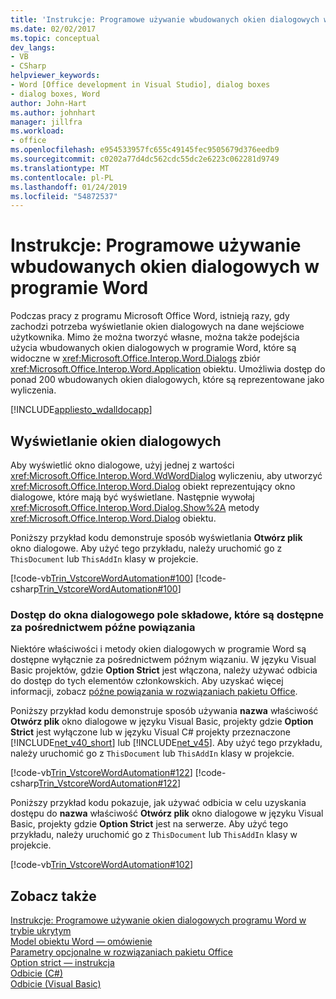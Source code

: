 ```yaml
---
title: 'Instrukcje: Programowe używanie wbudowanych okien dialogowych w programie Word'
ms.date: 02/02/2017
ms.topic: conceptual
dev_langs:
- VB
- CSharp
helpviewer_keywords:
- Word [Office development in Visual Studio], dialog boxes
- dialog boxes, Word
author: John-Hart
ms.author: johnhart
manager: jillfra
ms.workload:
- office
ms.openlocfilehash: e954533957fc655c49145fec9505679d376eedb9
ms.sourcegitcommit: c0202a77d4dc562cdc55dc2e6223c062281d9749
ms.translationtype: MT
ms.contentlocale: pl-PL
ms.lasthandoff: 01/24/2019
ms.locfileid: "54872537"
---
```

# <a name="how-to-programmatically-use-built-in-dialog-boxes-in-word"></a>Instrukcje: Programowe używanie wbudowanych okien dialogowych w programie Word
  Podczas pracy z programu Microsoft Office Word, istnieją razy, gdy zachodzi potrzeba wyświetlanie okien dialogowych na dane wejściowe użytkownika. Mimo że można tworzyć własne, można także podejścia użycia wbudowanych okien dialogowych w programie Word, które są widoczne w <xref:Microsoft.Office.Interop.Word.Dialogs> zbiór <xref:Microsoft.Office.Interop.Word.Application> obiektu. Umożliwia dostęp do ponad 200 wbudowanych okien dialogowych, które są reprezentowane jako wyliczenia.  
  
 [!INCLUDE[appliesto_wdalldocapp](../vsto/includes/appliesto-wdalldocapp-md.md)]  
  
## <a name="display-dialog-boxes"></a>Wyświetlanie okien dialogowych  
 Aby wyświetlić okno dialogowe, użyj jednej z wartości <xref:Microsoft.Office.Interop.Word.WdWordDialog> wyliczeniu, aby utworzyć <xref:Microsoft.Office.Interop.Word.Dialog> obiekt reprezentujący okno dialogowe, które mają być wyświetlane. Następnie wywołaj <xref:Microsoft.Office.Interop.Word.Dialog.Show%2A> metody <xref:Microsoft.Office.Interop.Word.Dialog> obiektu.  
  
 Poniższy przykład kodu demonstruje sposób wyświetlania **Otwórz plik** okno dialogowe. Aby użyć tego przykładu, należy uruchomić go z `ThisDocument` lub `ThisAddIn` klasy w projekcie.  
  
 [!code-vb[Trin_VstcoreWordAutomation#100](../vsto/codesnippet/VisualBasic/Trin_VstcoreWordAutomationVB/ThisDocument.vb#100)]
 [!code-csharp[Trin_VstcoreWordAutomation#100](../vsto/codesnippet/CSharp/Trin_VstcoreWordAutomationCS/ThisDocument.cs#100)]  
  
### <a name="access-dialog-box-members-that-are-available-through-late-binding"></a>Dostęp do okna dialogowego pole składowe, które są dostępne za pośrednictwem późne powiązania  
 Niektóre właściwości i metody okien dialogowych w programie Word są dostępne wyłącznie za pośrednictwem późnym wiązaniu. W języku Visual Basic projektów, gdzie **Option Strict** jest włączona, należy używać odbicia do dostęp do tych elementów członkowskich. Aby uzyskać więcej informacji, zobacz [późne powiązania w rozwiązaniach pakietu Office](../vsto/late-binding-in-office-solutions.md).  
  
 Poniższy przykład kodu demonstruje sposób używania **nazwa** właściwość **Otwórz plik** okno dialogowe w języku Visual Basic, projekty gdzie **Option Strict** jest wyłączone lub w języku Visual C# projekty przeznaczone [!INCLUDE[net_v40_short](../sharepoint/includes/net-v40-short-md.md)] lub [!INCLUDE[net_v45](../vsto/includes/net-v45-md.md)]. Aby użyć tego przykładu, należy uruchomić go z `ThisDocument` lub `ThisAddIn` klasy w projekcie.  
  
 [!code-vb[Trin_VstcoreWordAutomation#122](../vsto/codesnippet/VisualBasic/Trin_VstcoreWordAutomationVB/ThisDocument.vb#122)]
 [!code-csharp[Trin_VstcoreWordAutomation#122](../vsto/codesnippet/CSharp/Trin_VstcoreWordAutomationCS/ThisDocument.cs#122)]  
  
 Poniższy przykład kodu pokazuje, jak używać odbicia w celu uzyskania dostępu do **nazwa** właściwość **Otwórz plik** okno dialogowe w języku Visual Basic, projekty gdzie **Option Strict** jest na serwerze. Aby użyć tego przykładu, należy uruchomić go z `ThisDocument` lub `ThisAddIn` klasy w projekcie.  
  
 [!code-vb[Trin_VstcoreWordAutomation#102](../vsto/codesnippet/VisualBasic/Trin_VstcoreWordAutomationVB/ThisDocument.vb#102)]  
  
## <a name="see-also"></a>Zobacz także  
 [Instrukcje: Programowe używanie okien dialogowych programu Word w trybie ukrytym](../vsto/how-to-programmatically-use-word-dialog-boxes-in-hidden-mode.md)   
 [Model obiektu Word — omówienie](../vsto/word-object-model-overview.md)   
 [Parametry opcjonalne w rozwiązaniach pakietu Office](../vsto/optional-parameters-in-office-solutions.md)   
 [Option strict — instrukcja](/dotnet/visual-basic/language-reference/statements/option-strict-statement)   
 [Odbicie (C#)](/dotnet/csharp/programming-guide/concepts/reflection)  
 [Odbicie (Visual Basic)](/dotnet/visual-basic/programming-guide/concepts/reflection)  
